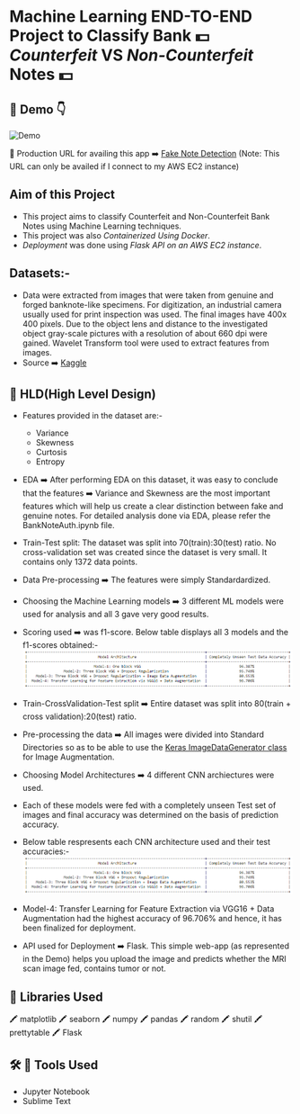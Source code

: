 # Machine Learning END-TO-END Project to Classify Bank :dollar: *Counterfeit* VS *Non-Counterfeit* Notes :dollar:

## :cinema: Demo :point_down:

![Demo](https://github.com/toushalipal6991/BrainTumor_Detection/blob/master/BrainTumorDetection%20-%20Copy.gif)

:round_pushpin: Production URL for availing this app :arrow_right: [Fake Note Detection](http://ec2-3-22-130-255.us-east-2.compute.amazonaws.com:8080/) (Note: This URL can only be availed if I connect to my AWS EC2 instance)

## Aim of this Project
- This project aims to classify Counterfeit and Non-Counterfeit Bank Notes using Machine Learning techniques.
- This project was also *Containerized Using Docker*.
- *Deployment* was done using *Flask API on an AWS EC2 instance*.

## Datasets:-
- Data were extracted from images that were taken from genuine and forged banknote-like specimens. For digitization, an industrial camera usually used for print inspection was used. The final images have 400x 400 pixels. Due to the object lens and distance to the investigated object gray-scale pictures with a resolution of about 660 dpi were gained. Wavelet Transform tool were used to extract features from images.
- Source :arrow_right: [Kaggle](https://www.kaggle.com/ritesaluja/bank-note-authentication-uci-data)

## :memo: HLD(High Level Design)
- Features provided in the dataset are:-
  * Variance
  * Skewness
  * Curtosis
  * Entropy
- EDA :arrow_right: After performing EDA on this dataset, it was easy to conclude that the features :arrow_right: Variance and Skewness are the most important features which will help us create a clear distinction between fake and genuine notes. For detailed analysis done via EDA, please refer the BankNoteAuth.ipynb file.
- Train-Test split: The dataset was split into 70(train):30(test) ratio. No cross-validation set was created since the dataset is very small. It contains only 1372 data points.
- Data Pre-processing :arrow_right: The features were simply Standardardized.
- Choosing the Machine Learning models :arrow_right: 3 different ML models were used for analysis and all 3 gave very good results.
- Scoring used :arrow_right: was f1-score. Below table displays all 3 models and the f1-scores obtained:-
![Table](https://github.com/toushalipal6991/BrainTumor_Detection/blob/master/AccuracyTable.PNG)



- Train-CrossValidation-Test split :arrow_right: Entire dataset was split into 80(train + cross validation):20(test) ratio.
- Pre-processing the data :arrow_right: All images were divided into Standard Directories so as to be able to use the [Keras ImageDataGenerator class](https://blog.keras.io/building-powerful-image-classification-models-using-very-little-data.html)
for Image Augmentation.
- Choosing Model Architectures :arrow_right: 4 different CNN archiectures were used. 
- Each of these models were fed with a completely unseen Test set of images and final accuracy was determined on the basis of prediction accuracy.
- Below table respresents each CNN architecture used and their test accuracies:-
![Table](https://github.com/toushalipal6991/BrainTumor_Detection/blob/master/AccuracyTable.PNG)
- Model-4: Transfer Learning for Feature Extraction via VGG16 + Data Augmentation had the highest accuracy of 96.706% and hence, it has been finalized for deployment.
- API used for Deployment :arrow_right: Flask. This simple web-app (as represented in the Demo) helps you upload the image and predicts whether the MRI scan image fed, contains tumor or not.

## :file_folder: Libraries Used
:crayon: matplotlib :crayon: seaborn :crayon: numpy :crayon: pandas :crayon: random :crayon: shutil :crayon: prettytable :crayon: Flask

## :hammer_and_wrench: :toolbox: Tools Used
- Jupyter Notebook
- Sublime Text
